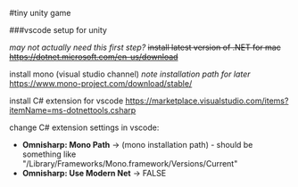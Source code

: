 #tiny unity game

###vscode setup for unity

*may not actually need this first step?*
~~install latest version of .NET for mac~~
~~https://dotnet.microsoft.com/en-us/download~~

install mono (visual studio channel)
*note installation path for later*
https://www.mono-project.com/download/stable/

install C# extension for vscode
https://marketplace.visualstudio.com/items?itemName=ms-dotnettools.csharp

change C# extension settings in vscode:
- **Omnisharp: Mono Path** -> (mono installation path) - should be something like "/Library/Frameworks/Mono.framework/Versions/Current"
- **Omnisharp: Use Modern Net** -> FALSE
